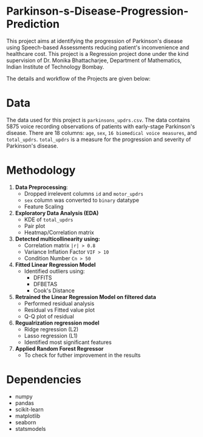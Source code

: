 # Parkinson-s-Disease-Progression-Prediction
This project aims at identifying the progression of Parkinson's disease using Speech-based Assessments reducing patient's inconvenience and healthcare cost.
This project is a Regression project done under the kind supervision of Dr. Monika Bhattacharjee, Department of Mathematics, Indian Institute of Technology Bombay. 

The details and workflow of the Projects are given below:

# Data
The data used for this project is `parkinsons_updrs.csv`. The data contains 5875 voice recording observations of patients with early-stage Parkinson's disease. There are 18 columns: `age`, `sex`, `16 biomedical voice measures`, and `total_updrs`. `total_updrs` is a measure for the progression and severity of Parkinson's disease.

# Methodology
1. **Data Preprocessing**:
   * Dropped irrelevent columns `id` and `motor_updrs`
   * `sex` column was converted to `binary` datatype
   * Feature Scaling
2. **Exploratory Data Analysis (EDA)**
   * KDE of `total_updrs`
   * Pair plot
   * Heatmap/Correlation matrix
3. **Detected multicollinearity using:**
   * Correlation matrix `|r| > 0.8`
   * Variance Inflation Factor `VIF > 10`
   * Condition Number `Cn > 50`
4. **Fitted Linear Regression Model**
   * Identified outliers using:
     - DFFITS
     - DFBETAS
     - Cook's Distance
5. **Retrained the Linear Regression Model on filtered data**
    * Performed residual analysis
    * Residual vs Fitted value plot
    * Q-Q plot of residual
6. **Regualrization regression model**
   * Ridge regression (L2)
   * Lasso regression (L1)
   * Identified most significant features
7. **Applied Random Forest Regressor**
   * To check for futher improvement in the results

# Dependencies
* numpy
* pandas
* scikit-learn
* matplotlib
* seaborn
* statsmodels 
